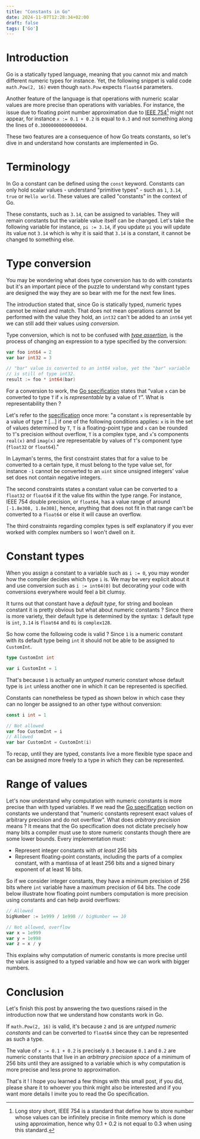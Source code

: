 ```yaml
---
title: "Constants in Go"
date: 2024-11-07T12:28:34+02:00
draft: false
tags: ['Go']
---
```

# Introduction
<!--start-summary-->

Go is a statically typed language, meaning that you cannot mix and match different numeric types for instance.  Yet, the following snippet is valid code  `math.Pow(2, 16)` even though `math.Pow` expects `float64` parameters.

Another feature of the language is that operations with numeric scalar values are more precise than operations with variables. For instance, the issue due to floating point number approximation due to [IEEE 754](https://en.wikipedia.org/wiki/IEEE_754)[^1] might not appear, for instance `x := 0.1 + 0.2` is equal to `0.3` and not something along the lines of `0.30000000000000004`. 

These two features are a consequence of how Go treats constants, so let's dive in and understand how constants are implemented in Go.



# Terminology

In Go a constant can be defined using the `const` keyword. Constants can only hold scalar values - understand "primitive types" - such as `1`, `3.14`, `true` or `Hello world`. These values are called "constants" in the context of Go.

These constants, such as `3.14`, can be assigned to variables. They will remain constants but the variable value itself can be changed. Let's take the following variable for instance, `pi := 3.14`, if you update `pi` you will update its value not `3.14` which is why it is said that `3.14` is a constant, it cannot be changed to something else.



# Type conversion

You may be wondering what does type conversion has to do with constants but it's an important piece of the puzzle to understand why constant types are designed the way they are so bear with me for the next few lines.

The introduction stated that, since Go is statically typed, numeric types cannot be mixed and match. That does not mean operations cannot be performed with the value they hold, an `int32` can't be added to an `int64` yet we can still add their values using *conversion*. 

Type conversion, which is not to be confused with *[type assertion](https://go.dev/ref/spec#Type_assertions)*, is the process of changing an expression to a type specified by the conversion:

```go
var foo int64 = 2
var bar int32 = 3

// "bar" value is converted to an int64 value, yet the "bar" variable
// is still of type int32.
result := foo * int64(bar)
```

For a conversion to work, the [Go specification](https://go.dev/ref/spec#Conversions) states that “value `x` can be converted to type `T` if `x` is *representable* by a value of `T`”. What is representability then ?  

Let's refer to the [specification](https://go.dev/ref/spec#Representability) once more: "a constant `x` is representable by a value of type `T` [...] if one of the following conditions applies: `x` is in the set of values determined by `T`, `T` is a floating-point type and `x` can be rounded to `T`'s precision without overflow, `T` is a complex type, and `x`'s components `real(x)` and `imag(x)` are representable by values of `T`'s component type (`float32` or `float64`)."

In Layman's terms, the first constraint states that for a value to be converted to a certain type, it must belong to the type value set, for instance `-1` cannot be converted to an `uint` since unsigned integers' value set does not contain negative integers. 

The second constraints states a constant value can be converted to a `float32` or `float64` if it the value fits within the type range. For instance, IEEE 754 double precision, or `float64`, has a value range of around `[-1.8e308, 1.8e308]`, hence, anything that does not fit in that range can't be converted to a `float64` or else it will cause an overflow. 

The third constraints regarding complex types is self explanatory if you ever worked with complex numbers so I won't dwell on it.



# Constant types

When you assign a constant to a variable such as `i := 0`, you may wonder how the compiler decides which type `i` is. We may be very explicit about it and use conversion such as `i := int64(0)` but decorating your code with conversions everywhere would feel a bit clumsy.

It turns out that constant have a *default type*, for string and boolean constant it is pretty obvious but what about numeric constants ? Since there is more variety, their default type is determined by the syntax: `1` default type is `int`, `3.14` is `float64` and `0i` is `complex128`.

So how come the following code is valid ? Since `1` is a numeric constant with its default type being `int` it should not be able to be assigned to `CustomInt`.

```go
type CustomInt int

var i CustomInt = 1
```

That's because `1` is actually an *untyped* numeric constant whose default type is `int` unless another one in which it can be represented is specified.

Constants can nonetheless be typed as shown below in which case they can no longer be assigned to an other type without conversion:

```go
const i int = 1

// Not allowed
var foo CustomInt = i
// Allowed
var bar CustomInt = CustomInt(i)
```

To recap, until they are typed, constants live a more flexible type space and can be assigned more freely to a type in which they can be represented.



# Range of values

Let's now understand why computation with numeric constants is more precise than with typed variables. If we read the [Go specification](https://go.dev/ref/spec#Constants) section on constants we understand that "numeric constants represent exact values of arbitrary precision and do not overflow". What does *arbitrary precision* means ? It means that the Go specification does not dictate precisely how many bits a compiler must use to store numeric constants though there are some lower bounds. Every implementation must:

- Represent integer constants with *at least* 256 bits
- Represent floating-point constants, including the parts of a complex constant, with a mantissa of at least 256 bits and a signed binary exponent of at least 16 bits.

So if we consider integer constants, they have a minimum precision of 256 bits where `int` variable have a maximum precision of 64 bits.  The code below illustrate how floating point numbers computation is more precision using constants and can help avoid overflows:

```go
// Allowed
bigNumber := 1e999 / 1e998 // bigNumber == 10

// Not allowed, overflow
var x = 1e999
var y = 1e998
var z = x / y
```

This explains why computation of numeric constants is more precise until the value is assigned to a typed variable and how we can work with bigger numbers.



# Conclusion

Let's finish this post by answering the two questions raised in the introduction now that we understand how constants work in Go.

If `math.Pow(2, 16)` is valid, it's because `2` and `16` are *untyped numeric constants* and can be converted to `float64` since they can be represented as such a type.

The value of `x := 0.1 + 0.2` is precisely `0.3` because `0.1` and `0.2` are numeric constants that live in an *arbitrary precision space* of a minimum of 256 bits until they are assigned to a variable which is why computation is more precise and less prone to approximation.

That's it ! I hope you learned a few things with this small post, if you did, please share it to whoever you think might also be interested and if you want more details I invite you to read the Go specification.


[^1]: Long story short, IEEE 754 is a standard that define how to store number whose values can be infinitely precise in finite memory which is done using approximation, hence why 0.1 + 0.2 is not equal to 0.3 when using this standard.
